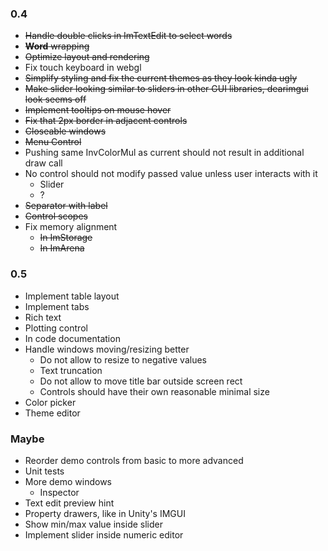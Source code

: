### 0.4
- ~~Handle double clicks in ImTextEdit to select words~~
- ~~__Word__ wrapping~~
- ~~Optimize layout and rendering~~
- Fix touch keyboard in webgl
- ~~Simplify styling and fix the current themes as they look kinda ugly~~
- ~~Make slider looking similar to sliders in other GUI libraries, dearimgui look seems off~~
- ~~Implement tooltips on mouse hover~~
- ~~Fix that 2px border in adjacent controls~~
- ~~Closeable windows~~
- ~~Menu Control~~
- Pushing same InvColorMul as current should not result in additional draw call 
- No control should not modify passed value unless user interacts with it
  - Slider
  - ?
- ~~Separator with label~~
- ~~Control scopes~~
- Fix memory alignment
  - ~~In ImStorage~~
  - ~~In ImArena~~

### 0.5
- Implement table layout
- Implement tabs
- Rich text
- Plotting control
- In code documentation
- Handle windows moving/resizing better
  - Do not allow to resize to negative values
  - Text truncation
  - Do not allow to move title bar outside screen rect
  - Controls should have their own reasonable minimal size
- Color picker
- Theme editor

### Maybe
- Reorder demo controls from basic to more advanced
- Unit tests
- More demo windows
  - Inspector
- Text edit preview hint
- Property drawers, like in Unity's IMGUI
- Show min/max value inside slider
- Implement slider inside numeric editor